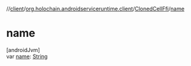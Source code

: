 //[client](../../../index.md)/[org.holochain.androidserviceruntime.client](../index.md)/[ClonedCellFfi](index.md)/[name](name.md)

# name

[androidJvm]\
var [name](name.md): [String](https://kotlinlang.org/api/core/kotlin-stdlib/kotlin/-string/index.html)